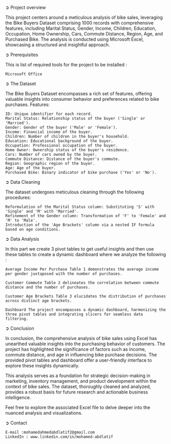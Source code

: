 ➲ Project overview

This project centers around a meticulous analysis of bike sales, leveraging the Bike Buyers Dataset comprising 1000 records with comprehensive features, including Marital Status, Gender, Income, Children, Education, Occupation, Home Ownership, Cars, Commute Distance, Region, Age, and Purchased Bike. The analysis is conducted using Microsoft Excel, showcasing a structured and insightful approach.

➲ Prerequisites

This is list of required tools for the project to be installed :

    Microsoft Office


➲ The Dataset

The Bike Buyers Dataset encompasses a rich set of features, offering valuable insights into consumer behavior and preferences related to bike purchases.
Features:

    ID: Unique identifier for each record.
    Marital Status: Relationship status of the buyer ('Single' or 'Married').
    Gender: Gender of the buyer ('Male' or 'Female').
    Income: Financial income of the buyer.
    Children: Number of children in the buyer's household.
    Education: Educational background of the buyer.
    Occupation: Professional occupation of the buyer.
    Home Owner: Ownership status of the buyer's residence.
    Cars: Number of cars owned by the buyer.
    Commute Distance: Distance of the buyer's commute.
    Region: Geographic region of the buyer.
    Age: Age of the buyer.
    Purchased Bike: Binary indicator of bike purchase ('Yes' or 'No').


➲ Data Cleaning

The dataset undergoes meticulous cleaning through the following procedures:

    Reformulation of the Marital Status column: Substituting 'S' with 'Single' and 'M' with 'Married'.
    Refinement of the Gender column: Transformation of 'F' to 'Female' and 'M' to 'Male'.
    Introduction of the 'Age Brackets' column via a nested IF formula based on age conditions.


➲ Data Analysis

In this part we create 3 pivot tables to get useful insights and then use these tables to create a dynamic dashboard where we analyze the following :

    Average Income Per Purchase Table 1 demonstrates the average income per gender juxtaposed with the number of purchases.

    Customer Commute Table 2 delineates the correlation between commute distance and the number of purchases.

    Customer Age Brackets Table 3 elucidates the distribution of purchases across distinct age brackets.

    Dashboard The project encompasses a dynamic dashboard, harmonizing the three pivot tables and integrating slicers for seamless data filtering.


➲ Conclusion

In conclusion, the comprehensive analysis of bike sales using Excel has unearthed valuable insights into the purchasing behavior of customers. The project has highlighted the significance of factors such as income, commute distance, and age in influencing bike purchase decisions. The provided pivot tables and dashboard offer a user-friendly interface to explore these insights dynamically.

This analysis serves as a foundation for strategic decision-making in marketing, inventory management, and product development within the context of bike sales. The dataset, thoroughly cleaned and analyzed, provides a robust basis for future research and actionable business intelligence.

Feel free to explore the associated Excel file to delve deeper into the nuanced analysis and visualizations.

➲ Contact

    E-mail :mohamedahmedabdlatif2@gmail.com
    LinkedIn : www.linkedin.com/in/mohamed-abdlatif
  
